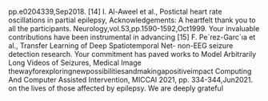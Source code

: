 pp.e0204339,Sep2018.
[14] I. Al-Aweel et al., Postictal heart rate oscillations in partial epilepsy,
Acknowledgements: A heartfelt thank you to all the participants.
Neurology,vol.53,pp.1590-1592,Oct1999.
Your invaluable contributions have been instrumental in advancing [15] F. Pe´rez-Garc´ıa et al., Transfer Learning of Deep Spatiotemporal Net-
non-EEG seizure detection research. Your commitment has paved works to Model Arbitrarily Long Videos of Seizures, Medical Image
thewayforexploringnewpossibilitiesandmakingapositiveimpact Computing And Computer Assisted Intervention, MICCAI 2021, pp.
334-344,Jun2021.
on the lives of those affected by epilepsy. We are deeply grateful
